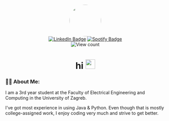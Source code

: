 <div id="header" align="center">
  <img style="border-radius: 50%;" src="https://i.ibb.co/LkB9jFb/pfp-compressed.png" width="100"/>
</div>

<div id="badges" align="center"> 
<a href="https://www.linkedin.com/in/severluka/">
  <img src="https://img.shields.io/badge/LinkedIn-blue?style=for-the-badge&logo=linkedin&logoColor=white" alt="LinkedIn Badge"/></a>
<a href="https://open.spotify.com/user/45v0codyos10vbiriauldd8f7?si=1e96e58479fc4ee5">
  <img src="https://img.shields.io/badge/Spotify-1ED760?style=for-the-badge&logo=spotify&logoColor=white" alt="Spotify Badge"/></a><br>
  
  <img src="https://komarev.com/ghpvc/?username=offblacc&style=flat-square&color=blue" alt="View count"/>

  <h1>hi
  <img src="https://media.giphy.com/media/hvRJCLFzcasrR4ia7z/giphy.gif" width="30px"/>
</h1>
</div>

### :man_technologist: About Me:
I am a 3rd year student at the Faculty of Electrical Engineering and Computing in the University of Zagreb.

I've got most experience in using Java & Python. Even though that is mostly college-assigned work, I enjoy coding very much and strive to get better.